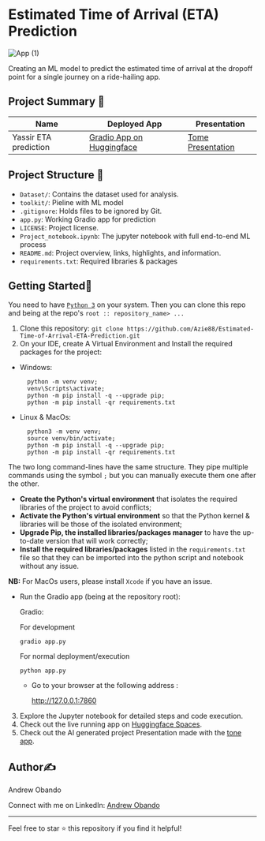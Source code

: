 # Estimated Time of Arrival (ETA) Prediction
![App (1)](https://github.com/Azie88/Estimated-Time-of-Arrival-ETA-Prediction/assets/101363399/62edada4-6a6a-415a-9770-774859666d41)

Creating an ML model to predict the estimated time of arrival at the dropoff point for a single journey on a ride-hailing app.

## Project Summary 📄

| Name | Deployed App | Presentation |
|------|------|-------------------|
| Yassir ETA prediction | <a href="https://huggingface.co/spaces/Azie88/ETA_prediction" target="_blank">Gradio App on Huggingface</a> | <a href="https://tome.app/club-unbrick/machine-learning-project-eta-prediction-for-yassir-clr6mqgby0349o463g2lgpfjr" target="_blank">Tome Presentation</a>

## Project Structure 📂

- `Dataset/`: Contains the dataset used for analysis.
- `toolkit/`: Pieline with ML model
- `.gitignore`: Holds files to be ignored by Git.
- `app.py`: Working Gradio app for prediction
- `LICENSE`: Project license.
- `Project_notebook.ipynb`: The jupyter notebook with full end-to-end ML process
- `README.md`: Project overview, links, highlights, and information.
- `requirements.txt`: Required libraries & packages

## Getting Started🏁

You need to have [`Python 3`](https://www.python.org/) on your system. Then you can clone this repo and being at the repo's `root :: repository_name> ...`

1. Clone this repository: `git clone https://github.com/Azie88/Estimated-Time-of-Arrival-ETA-Prediction.git`
2. On your IDE, create A Virtual Environment and Install the required packages for the project:

- Windows:
        
        python -m venv venv; 
        venv\Scripts\activate; 
        python -m pip install -q --upgrade pip; 
        python -m pip install -qr requirements.txt  

- Linux & MacOs:
        
        python3 -m venv venv; 
        source venv/bin/activate; 
        python -m pip install -q --upgrade pip; 
        python -m pip install -qr requirements.txt  

The two long command-lines have the same structure. They pipe multiple commands using the symbol ` ; ` but you can manually execute them one after the other.

- **Create the Python's virtual environment** that isolates the required libraries of the project to avoid conflicts;
- **Activate the Python's virtual environment** so that the Python kernel & libraries will be those of the isolated environment;
- **Upgrade Pip, the installed libraries/packages manager** to have the up-to-date version that will work correctly;
- **Install the required libraries/packages** listed in the `requirements.txt` file so that they can be imported into the python script and notebook without any issue.

**NB:** For MacOs users, please install `Xcode` if you have an issue.

- Run the Gradio app (being at the repository root):

  Gradio: 
  
    For development

      gradio app.py
    
    For normal deployment/execution

      python app.py  

  - Go to your browser at the following address :
        
      http://127.0.0.1:7860

3. Explore the Jupyter notebook for detailed steps and code execution.
4. Check out the live running app on [Huggingface Spaces](https://huggingface.co/spaces/Azie88/ETA_prediction).
5. Check out the AI generated project Presentation made with the [tone app](https://tome.app/club-unbrick/machine-learning-project-eta-prediction-for-yassir-clr6mqgby0349o463g2lgpfjr).

## Author✍️

Andrew Obando

Connect with me on LinkedIn: [Andrew Obando](https://www.linkedin.com/in/andrewobando/)

---

Feel free to star ⭐ this repository if you find it helpful!
